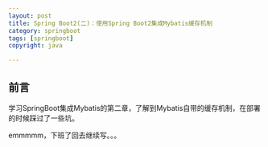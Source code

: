 ```yaml
---
layout: post
title: Spring Boot2(二)：使用Spring Boot2集成Mybatis缓存机制
category: springboot
tags: [springboot]
copyright: java

---
```


## 前言

学习SpringBoot集成Mybatis的第二章，了解到Mybatis自带的缓存机制，在部署的时候踩过了一些坑。



emmmmm，下班了回去继续写。。。

